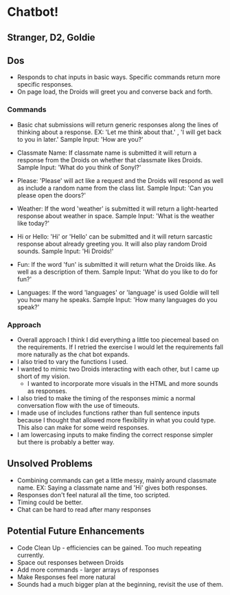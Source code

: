# Chatbot!

## Stranger, D2, Goldie

## Dos
 * Responds to chat inputs in basic ways. Specific commands return more specific responses. 
 * On page load, the Droids will greet you and converse back and forth.

### Commands

 * Basic chat submissions will return generic responses along the lines of thinking about a response.
	EX: 'Let me think about that.' , 'I will get back to you in later.'
	Sample Input: 'How are you?'
	
 * Classmate Name: If classmate name is submitted it will return a response from the Droids on whether that classmate likes Droids.
 	Sample Input: 'What do you think of Sonyl?'
	
 * Please: 'Please' will act like a request and the Droids will respond as well as include a random name from the class list.
	Sample Input: 'Can you please open the doors?'
	
 * Weather: If the word 'weather' is submitted it will return a light-hearted response about weather in space.
 	Sample Input: 'What is the weather like today?'
	
 * Hi or Hello: 'Hi' or 'Hello' can be submitted and it will return sarcastic response about already greeting you. It will also play random Droid sounds.
 	Sample Input: 'Hi Droids!'
	
 * Fun: If the word 'fun' is submitted it will return what the Droids like. As well as a description of them.
 	Sample Input: 'What do you like to do for fun?'
	
 * Languages: If the word 'languages' or 'language' is used Goldie will tell you how many he speaks.
	Sample Input: 'How many languages do you speak?'
### Approach

 * Overall approach I think I did everything a little too piecemeal based on the requirements. If I retried the exercise I would let the requirements fall more naturally as the chat bot expands.
 * I also tried to vary the functions I used.
 * I wanted to mimic two Droids interacting with each other, but I came up short of my vision. 
	 - I wanted to incorporate more visuals in the HTML and more sounds as responses. 
 * I also tried to make the timing of the responses mimic a normal conversation flow with the use of timeouts.
 * I made use of includes functions rather than full sentence inputs because I thought that allowed more flexibility in what you could type. This also can make for some weird responses.
 * I am lowercasing inputs to make finding the correct response simpler but there is probably a better way.


## Unsolved Problems
 
 * Combining commands can get a little messy, mainly around classmate name.
	EX: Saying a classmate name and 'Hi' gives both responses.
 * Responses don't feel natural all the time, too scripted.
 * Timing could be better.
 * Chat can be hard to read after many responses


## Potential Future Enhancements
 * Code Clean Up - efficiencies can be gained. Too much repeating currently.
 * Space out responses between Droids
 * Add more commands - larger arrays of responses
 * Make Responses feel more natural
 * Sounds had a much bigger plan at the beginning, revisit the use of them.

